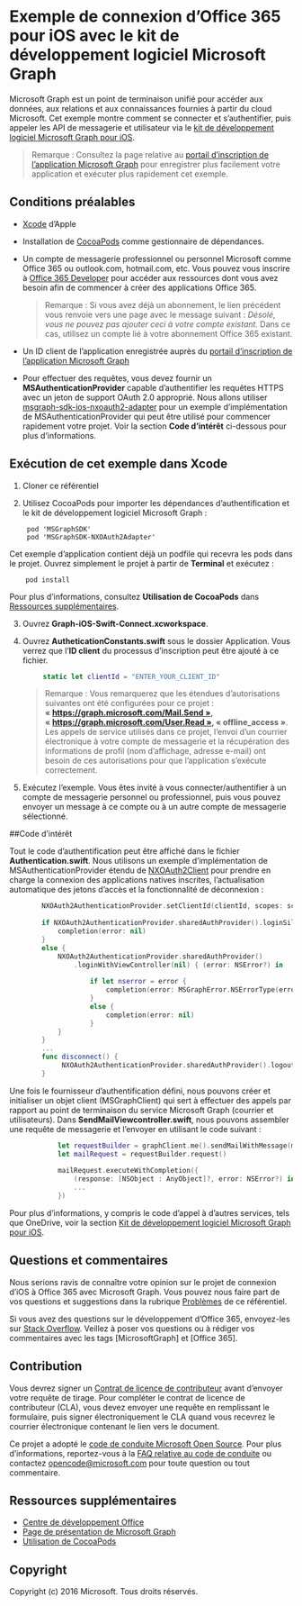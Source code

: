 # Exemple de connexion d’Office 365 pour iOS avec le kit de développement logiciel Microsoft Graph

Microsoft Graph est un point de terminaison unifié pour accéder aux données, aux relations et aux connaissances fournies à partir du cloud Microsoft. Cet exemple montre comment se connecter et s’authentifier, puis appeler les API de messagerie et utilisateur via le [kit de développement logiciel Microsoft Graph pour iOS](https://github.com/microsoftgraph/msgraph-sdk-ios).

> Remarque : Consultez la page relative au [portail d’inscription de l’application Microsoft Graph](https://graph.microsoft.io/en-us/app-registration) pour enregistrer plus facilement votre application et exécuter plus rapidement cet exemple.
 
## Conditions préalables
* [Xcode](https://developer.apple.com/xcode/downloads/) d’Apple
* Installation de [CocoaPods](https://guides.cocoapods.org/using/using-cocoapods.html) comme gestionnaire de dépendances.
* Un compte de messagerie professionnel ou personnel Microsoft comme Office 365 ou outlook.com, hotmail.com, etc. Vous pouvez vous inscrire à [Office 365 Developer](https://aka.ms/devprogramsignup) pour accéder aux ressources dont vous avez besoin afin de commencer à créer des applications Office 365.

     > Remarque : Si vous avez déjà un abonnement, le lien précédent vous renvoie vers une page avec le message suivant : *Désolé, vous ne pouvez pas ajouter ceci à votre compte existant*. Dans ce cas, utilisez un compte lié à votre abonnement Office 365 existant.    
* Un ID client de l’application enregistrée auprès du [portail d’inscription de l’application Microsoft Graph](https://graph.microsoft.io/en-us/app-registration)
* Pour effectuer des requêtes, vous devez fournir un **MSAuthenticationProvider** capable d’authentifier les requêtes HTTPS avec un jeton de support OAuth 2.0 approprié. Nous allons utiliser [msgraph-sdk-ios-nxoauth2-adapter](https://github.com/microsoftgraph/msgraph-sdk-ios-nxoauth2-adapter) pour un exemple d’implémentation de MSAuthenticationProvider qui peut être utilisé pour commencer rapidement votre projet. Voir la section **Code d’intérêt** ci-dessous pour plus d’informations.

       
## Exécution de cet exemple dans Xcode

1. Cloner ce référentiel
2. Utilisez CocoaPods pour importer les dépendances d’authentification et le kit de développement logiciel Microsoft Graph :
        
        pod 'MSGraphSDK'
        pod 'MSGraphSDK-NXOAuth2Adapter'


 Cet exemple d’application contient déjà un podfile qui recevra les pods dans le projet. Ouvrez simplement le projet à partir de **Terminal** et exécutez : 
        
        pod install
        
   Pour plus d’informations, consultez **Utilisation de CocoaPods** dans [Ressources supplémentaires](#ressources-supplémentaires).
  
3. Ouvrez **Graph-iOS-Swift-Connect.xcworkspace**.
4. Ouvrez **AutheticationConstants.swift** sous le dossier Application. Vous verrez que l’**ID client** du processus d’inscription peut être ajouté à ce fichier.

   ```swift
        static let clientId = "ENTER_YOUR_CLIENT_ID"
   ```    
    > Remarque : Vous remarquerez que les étendues d’autorisations suivantes ont été configurées pour ce projet : **« https://graph.microsoft.com/Mail.Send », « https://graph.microsoft.com/User.Read », « offline_access »**. Les appels de service utilisés dans ce projet, l’envoi d’un courrier électronique à votre compte de messagerie et la récupération des informations de profil (nom d’affichage, adresse e-mail) ont besoin de ces autorisations pour que l’application s’exécute correctement.


5. Exécutez l’exemple. Vous êtes invité à vous connecter/authentifier à un compte de messagerie personnel ou professionnel, puis vous pouvez envoyer un message à ce compte ou à un autre compte de messagerie sélectionné.


##Code d’intérêt

Tout le code d’authentification peut être affiché dans le fichier **Authentication.swift**. Nous utilisons un exemple d’implémentation de MSAuthenticationProvider étendu de [NXOAuth2Client](https://github.com/nxtbgthng/OAuth2Client) pour prendre en charge la connexion des applications natives inscrites, l’actualisation automatique des jetons d’accès et la fonctionnalité de déconnexion :
```swift
        NXOAuth2AuthenticationProvider.setClientId(clientId, scopes: scopes)
        
        if NXOAuth2AuthenticationProvider.sharedAuthProvider().loginSilent() == true {
            completion(error: nil)
        }
        else {
            NXOAuth2AuthenticationProvider.sharedAuthProvider()
                .loginWithViewController(nil) { (error: NSError?) in
                    
                    if let nserror = error {
                        completion(error: MSGraphError.NSErrorType(error: nserror))
                    }
                    else {
                        completion(error: nil)
                    }
            }
        }
        ...
        func disconnect() {
             NXOAuth2AuthenticationProvider.sharedAuthProvider().logout()
        }

```


Une fois le fournisseur d’authentification défini, nous pouvons créer et initialiser un objet client (MSGraphClient) qui sert à effectuer des appels par rapport au point de terminaison du service Microsoft Graph (courrier et utilisateurs). Dans **SendMailViewcontroller.swift**, nous pouvons assembler une requête de messagerie et l’envoyer en utilisant le code suivant :

```swift
            let requestBuilder = graphClient.me().sendMailWithMessage(message, saveToSentItems: false)
            let mailRequest = requestBuilder.request()
            
            mailRequest.executeWithCompletion({
                (response: [NSObject : AnyObject]?, error: NSError?) in
                ...
            })

```

Pour plus d’informations, y compris le code d’appel à d’autres services, tels que OneDrive, voir la section [Kit de développement logiciel Microsoft Graph pour iOS](https://github.com/microsoftgraph/msgraph-sdk-ios).

## Questions et commentaires

Nous serions ravis de connaître votre opinion sur le projet de connexion d’iOS à Office 365 avec Microsoft Graph. Vous pouvez nous faire part de vos questions et suggestions dans la rubrique [Problèmes]() de ce référentiel.

Si vous avez des questions sur le développement d’Office 365, envoyez-les sur [Stack Overflow](http://stackoverflow.com/questions/tagged/Office365+API). Veillez à poser vos questions ou à rédiger vos commentaires avec les tags [MicrosoftGraph] et [Office 365].

## Contribution
Vous devrez signer un [Contrat de licence de contributeur](https://cla.microsoft.com/) avant d’envoyer votre requête de tirage. Pour compléter le contrat de licence de contributeur (CLA), vous devez envoyer une requête en remplissant le formulaire, puis signer électroniquement le CLA quand vous recevrez le courrier électronique contenant le lien vers le document. 

Ce projet a adopté le [code de conduite Microsoft Open Source](https://opensource.microsoft.com/codeofconduct/). Pour plus d’informations, reportez-vous à la [FAQ relative au code de conduite](https://opensource.microsoft.com/codeofconduct/faq/) ou contactez [opencode@microsoft.com](mailto:opencode@microsoft.com) pour toute question ou tout commentaire.

## Ressources supplémentaires

* [Centre de développement Office](http://dev.office.com/)
* [Page de présentation de Microsoft Graph](https://graph.microsoft.io)
* [Utilisation de CocoaPods](https://guides.cocoapods.org/using/using-cocoapods.html)

## Copyright
Copyright (c) 2016 Microsoft. Tous droits réservés.
